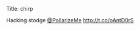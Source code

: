 Title: chirp

Hacking stodge <a href="http://twitter.com/PollarizeMe">@PollarizeMe</a> <a href="http://t.co/oAntD0rS">http://t.co/oAntD0rS</a>

